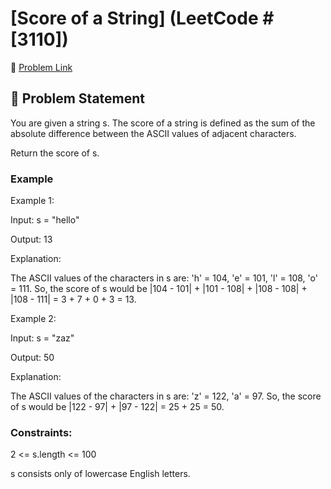 # [Score of a String] (LeetCode #[3110])

🔗 [Problem Link](https://leetcode.com/problems/score-of-a-string/description/)

## 🧠 Problem Statement

You are given a string s. The score of a string is defined as the sum of the absolute difference between the ASCII values of adjacent characters.

Return the score of s.

### Example

Example 1:

Input: s = "hello"

Output: 13

Explanation:

The ASCII values of the characters in s are: 'h' = 104, 'e' = 101, 'l' = 108, 'o' = 111. So, the score of s would be |104 - 101| + |101 - 108| + |108 - 108| + |108 - 111| = 3 + 7 + 0 + 3 = 13.

Example 2:

Input: s = "zaz"

Output: 50

Explanation:

The ASCII values of the characters in s are: 'z' = 122, 'a' = 97. So, the score of s would be |122 - 97| + |97 - 122| = 25 + 25 = 50.

### Constraints:

2 <= s.length <= 100

s consists only of lowercase English letters.
